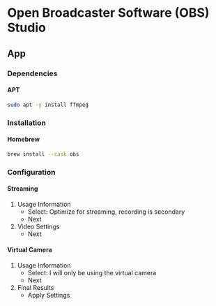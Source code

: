 # Open Broadcaster Software (OBS) Studio

<!--
https://www.linkedin.com/learning/learning-video-live-streaming/welcome
https://www.linkedin.com/learning/delivering-video-to-facebook-live/welcome-and-what-you-should-know-before-starting-this-course
-->

## App

### Dependencies

#### APT

```sh
sudo apt -y install ffmpeg
```

### Installation

#### Homebrew

```sh
brew install --cask obs
```

<!-- #### APT

```sh
sudo add-apt-repository ppa:obsproject/obs-studio

sudo apt update
sudo apt -y install obs-studio
``` -->

### Configuration

#### Streaming

1. Usage Information
   - Select: Optimize for streaming, recording is secondary
   - Next
2. Video Settings
   - Next

#### Virtual Camera

1. Usage Information
   - Select: I will only be using the virtual camera
   - Next
2. Final Results
   - Apply Settings
